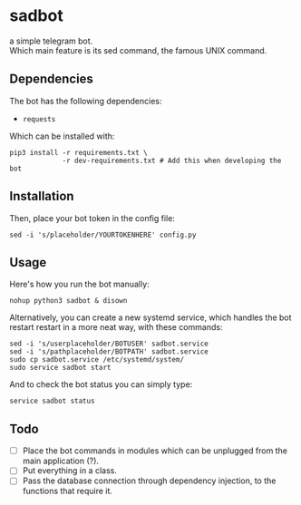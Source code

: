 # sadbot
a simple telegram bot.  
Which main feature is its sed command, the famous UNIX command.

## Dependencies
The bot has the following dependencies:
- `requests`

Which can be installed with:
```
pip3 install -r requirements.txt \
             -r dev-requirements.txt # Add this when developing the bot
```

## Installation
Then, place your bot token in the config file:
```
sed -i 's/placeholder/YOURTOKENHERE' config.py
```

## Usage
Here's how you run the bot manually:  
```
nohup python3 sadbot & disown
```
Alternatively, you can create a new systemd service, which handles the bot restart
restart in a more neat way, with these commands:
```
sed -i 's/userplaceholder/BOTUSER' sadbot.service
sed -i 's/pathplaceholder/BOTPATH' sadbot.service
sudo cp sadbot.service /etc/systemd/system/
sudo service sadbot start
```
And to check the bot status you can simply type:
```
service sadbot status
```

## Todo
- [ ] Place the bot commands in modules which can be unplugged from the
main application (?).
- [ ] Put everything in a class.
- [ ] Pass the database connection through dependency injection, to the
functions that require it.
